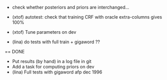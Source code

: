 * check whether posteriors and priors are interchanged...
* (xtof) autotest: check that training CRF with oracle extra-columns gives 100%

* (xtof) Tune parameters on dev
* (lina) do tests with full train + gigaword ??

== DONE
* Put results (by hand) in a log file in git
* Add a task for computing priors on dev
* (lina) Full tests with gigaword afp dec 1996
